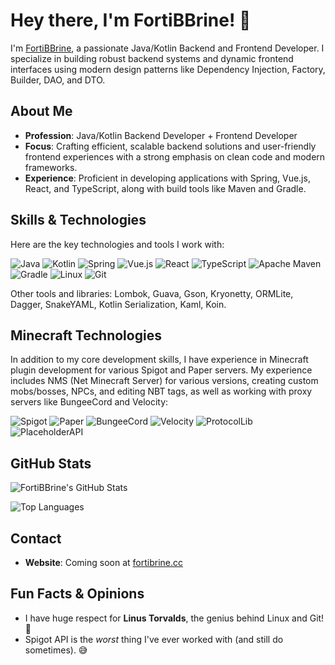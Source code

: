 # Hey there, I'm FortiBBrine! 👋

I'm [FortiBBrine](https://github.com/FortiBBrine), a passionate Java/Kotlin Backend and Frontend Developer. I specialize in building robust backend systems and dynamic frontend interfaces using modern design patterns like Dependency Injection, Factory, Builder, DAO, and DTO.

## About Me
- **Profession**: Java/Kotlin Backend Developer + Frontend Developer
- **Focus**: Crafting efficient, scalable backend solutions and user-friendly frontend experiences with a strong emphasis on clean code and modern frameworks.
- **Experience**: Proficient in developing applications with Spring, Vue.js, React, and TypeScript, along with build tools like Maven and Gradle.

## Skills & Technologies
Here are the key technologies and tools I work with:

![Java](https://img.shields.io/badge/java-%23ED8B00.svg?style=for-the-badge&logo=openjdk&logoColor=white)
![Kotlin](https://img.shields.io/badge/Kotlin-9A00F5.svg?style=for-the-badge&logo=kotlin&logoColor=white)
![Spring](https://img.shields.io/badge/spring-%236DB33F.svg?style=for-the-badge&logo=spring&logoColor=white)
![Vue.js](https://img.shields.io/badge/Vue.js-4FC08D?style=for-the-badge&logo=vue.js&logoColor=white)
![React](https://img.shields.io/badge/React-61DAFB?style=for-the-badge&logo=react&logoColor=black)
![TypeScript](https://img.shields.io/badge/TypeScript-3178C6?style=for-the-badge&logo=typescript&logoColor=white)
![Apache Maven](https://img.shields.io/badge/Apache%20Maven-C71A36?style=for-the-badge&logo=Apache%20Maven&logoColor=white)
![Gradle](https://img.shields.io/badge/Gradle-02303A.svg?style=for-the-badge&logo=Gradle&logoColor=white)
![Linux](https://img.shields.io/badge/Linux-FCC624?style=for-the-badge&logo=linux&logoColor=black)
![Git](https://img.shields.io/badge/Git-F05032?style=for-the-badge&logo=git&logoColor=white)

Other tools and libraries: Lombok, Guava, Gson, Kryonetty, ORMLite, Dagger, SnakeYAML, Kotlin Serialization, Kaml, Koin.

## Minecraft Technologies
In addition to my core development skills, I have experience in Minecraft plugin development for various Spigot and Paper servers. My experience includes NMS (Net Minecraft Server) for various versions, creating custom mobs/bosses, NPCs, and editing NBT tags, as well as working with proxy servers like BungeeCord and Velocity:

![Spigot](https://img.shields.io/badge/Spigot-FF4500?style=for-the-badge&logoColor=white)
![Paper](https://img.shields.io/badge/Paper-1F1F1F?style=for-the-badge&logoColor=white)
![BungeeCord](https://img.shields.io/badge/BungeeCord-00CED1?style=for-the-badge&logoColor=white)
![Velocity](https://img.shields.io/badge/Velocity-1E90FF?style=for-the-badge&logoColor=white)
![ProtocolLib](https://img.shields.io/badge/ProtocolLib-4682B4?style=for-the-badge&logoColor=white)
![PlaceholderAPI](https://img.shields.io/badge/PlaceholderAPI-20B2AA?style=for-the-badge&logoColor=white)

## GitHub Stats
![FortiBBrine's GitHub Stats](https://github-readme-stats.vercel.app/api?username=FortiBBrine&show_icons=true&theme=dracula)

![Top Languages](https://github-readme-stats.vercel.app/api/top-langs/?username=FortiBBrine&layout=compact&theme=dracula)

## Contact
- **Website**: Coming soon at [fortibrine.cc](https://fortibrine.cc) 

## Fun Facts & Opinions
- I have huge respect for **Linus Torvalds**, the genius behind Linux and Git! 🐧
- Spigot API is the *worst* thing I've ever worked with (and still do sometimes). 😅
